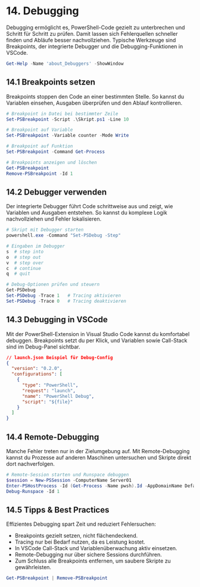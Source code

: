 # 14. Debugging

Debugging ermöglicht es, PowerShell-Code gezielt zu unterbrechen und Schritt für Schritt zu prüfen. Damit lassen sich Fehlerquellen schneller finden und Abläufe besser nachvollziehen. Typische Werkzeuge sind Breakpoints, der integrierte Debugger und die Debugging-Funktionen in VSCode.

```powershell
Get-Help -Name 'about_Debuggers' -ShowWindow
```

## 14.1 Breakpoints setzen

Breakpoints stoppen den Code an einer bestimmten Stelle. So kannst du Variablen einsehen, Ausgaben überprüfen und den Ablauf kontrollieren.

```powershell
# Breakpoint in Datei bei bestimmter Zeile
Set-PSBreakpoint -Script .\Skript.ps1 -Line 10

# Breakpoint auf Variable
Set-PSBreakpoint -Variable counter -Mode Write

# Breakpoint auf Funktion
Set-PSBreakpoint -Command Get-Process

# Breakpoints anzeigen und löschen
Get-PSBreakpoint
Remove-PSBreakpoint -Id 1
```

## 14.2 Debugger verwenden

Der integrierte Debugger führt Code schrittweise aus und zeigt, wie Variablen und Ausgaben entstehen. So kannst du komplexe Logik nachvollziehen und Fehler lokalisieren.

```powershell
# Skript mit Debugger starten
powershell.exe -Command "Set-PSDebug -Step"

# Eingaben im Debugger
s  # step into
o  # step out
v  # step over
c  # continue
q  # quit
```

```powershell
# Debug-Optionen prüfen und steuern
Get-PSDebug
Set-PSDebug -Trace 1   # Tracing aktivieren
Set-PSDebug -Trace 0   # Tracing deaktivieren
```

## 14.3 Debugging in VSCode

Mit der PowerShell-Extension in Visual Studio Code kannst du komfortabel debuggen. Breakpoints setzt du per Klick, und Variablen sowie Call-Stack sind im Debug-Panel sichtbar.

```json
// launch.json Beispiel für Debug-Config
{
  "version": "0.2.0",
  "configurations": [
    {
      "type": "PowerShell",
      "request": "launch",
      "name": "PowerShell Debug",
      "script": "${file}"
    }
  ]
}
```

## 14.4 Remote-Debugging

Manche Fehler treten nur in der Zielumgebung auf. Mit Remote-Debugging kannst du Prozesse auf anderen Maschinen untersuchen und Skripte direkt dort nachverfolgen.

```powershell
# Remote-Session starten und Runspace debuggen
$session = New-PSSession -ComputerName Server01
Enter-PSHostProcess -Id (Get-Process -Name pwsh).Id -AppDomainName DefaultAppDomain
Debug-Runspace -Id 1
```

## 14.5 Tipps & Best Practices

Effizientes Debugging spart Zeit und reduziert Fehlersuchen:

* Breakpoints gezielt setzen, nicht flächendeckend.
* Tracing nur bei Bedarf nutzen, da es Leistung kostet.
* In VSCode Call-Stack und Variablenüberwachung aktiv einsetzen.
* Remote-Debugging nur über sichere Sessions durchführen.
* Zum Schluss alle Breakpoints entfernen, um saubere Skripte zu gewährleisten.

```powershell
Get-PSBreakpoint | Remove-PSBreakpoint
```
